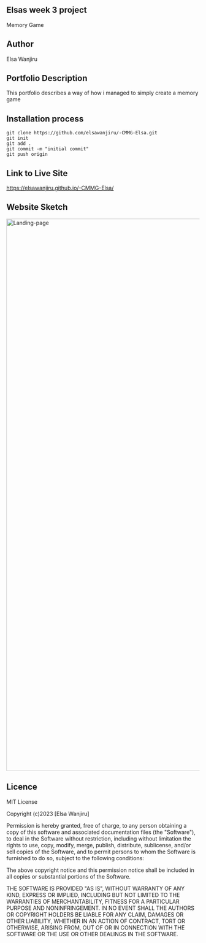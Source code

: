 ## Elsas week 3 project
Memory Game

## Author 
Elsa Wanjiru

## Portfolio Description
This portfolio describes a way of how i managed to simply create a memory game

## Installation process

````
git clone https://github.com/elsawanjiru/-CMMG-Elsa.git
git init
git add .
git commit -m "initial commit"
git push origin
````

## Link to Live Site

https://elsawanjiru.github.io/-CMMG-Elsa/

## Website Sketch
<img width="1440" alt="Landing-page" src="https://github.com/elsawanjiru/Elsa-s-wk-2-ip/assets/132676738/c43cf232-7db5-4b4f-b5f8-0f87efdf979e">




## Licence
MIT License

Copyright (c)2023 [Elsa Wanjiru]

Permission is hereby granted, free of charge, to any person obtaining a copy
of this software and associated documentation files (the "Software"), to deal
in the Software without restriction, including without limitation the rights
to use, copy, modify, merge, publish, distribute, sublicense, and/or sell
copies of the Software, and to permit persons to whom the Software is
furnished to do so, subject to the following conditions:

The above copyright notice and this permission notice shall be included in all
copies or substantial portions of the Software.

THE SOFTWARE IS PROVIDED "AS IS", WITHOUT WARRANTY OF ANY KIND, EXPRESS OR
IMPLIED, INCLUDING BUT NOT LIMITED TO THE WARRANTIES OF MERCHANTABILITY,
FITNESS FOR A PARTICULAR PURPOSE AND NONINFRINGEMENT. IN NO EVENT SHALL THE
AUTHORS OR COPYRIGHT HOLDERS BE LIABLE FOR ANY CLAIM, DAMAGES OR OTHER
LIABILITY, WHETHER IN AN ACTION OF CONTRACT, TORT OR OTHERWISE, ARISING FROM,
OUT OF OR IN CONNECTION WITH THE SOFTWARE OR THE USE OR OTHER DEALINGS IN THE
SOFTWARE.

